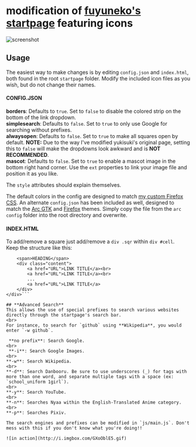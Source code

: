 modification of [fuyuneko's startpage](https://github.com/yukisuki/startpage/) featuring icons
====

![screenshot](http://i.imgbox.com/qxVNBi0S.png)


## **Usage**
The easiest way to make changes is by editing `config.json` and `index.html`, both found in the root `startpage` folder. Modify the included icon files as you wish, but do not change their names.

#### **CONFIG.JSON**
 **borders**: Defaults to `true`. Set to `false` to disable the colored strip on the bottom of the link dropdown.
<br>
 **simplesearch**: Defaults to `false`. Set to `true` to only use Google for searching without prefixes.
<br>
**alwaysopen**: Defaults to `false`. Set to `true` to make all squares open by default. **NOTE:** Due to the way I've modified yukisuki's original page, setting this to `false` will make the dropdowns look awkward and is **NOT RECOMMENDED**.
<br>
**mascot**: Defaults to `false`. Set to `true` to enable a mascot image in the bottom right hand corner. Use the `ext` properties to link your image file and position it as you like.

The `style` attributes should explain themselves.

The default colors in the config are designed to match [my custom Firefox CSS](https://github.com/Esjitu/firefox). An alternate `config.json` has been included as well, designed to match the [Arc GTK](https://github.com/horst3180/arc-theme) and [Firefox](https://github.com/horst3180/arc-firefox-theme) themes. Simply copy the file from the `arc config` folder into the root directory and overwrite.

#### **INDEX.HTML**
To add/remove a square just add/remove a `div .sqr` within `div #cell`.<br>
Keep the structure like this:

```<div class="sqr">
    <span>HEADING</span>
    <div class="content">
        <a href="URL">LINK TITLE</a><br>
        <a href="URL">LINK TITLE</a><br>
        ...
        <a href="URL">LINK TITLE</a>
    </div>
</div>```

## **Advanced Search**
This allows the use of special prefixes to search various websites directly through the startpage's search bar.
<br>
For instance, to search for `github` using **Wikipedia**, you would enter `-w github`.

 **no prefix**: Search Google.
<br>
 **-i**: Search Google Images.
<br>
**-w**: Search Wikipedia.
<br>
**-d**: Search Danbooru. Be sure to use underscores (_) for tags with more than one word, and separate multiple tags with a space (ex: `school_uniform 1girl`).
<br>
**-y**: Search YouTube.
<br>
**-n**: Searches Nyaa within the English-Translated Anime category.
<br>
**-p**: Searches Pixiv.

The search engines and prefixes can be modified in `js/main.js`. Don't mess with this if you don't know what you're doing!!

![in action](http://i.imgbox.com/GXoOblE5.gif)
